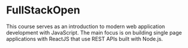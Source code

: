 # FullStackOpen
This course serves as an introduction to modern web application development with JavaScript. The main focus is on building single page applications with ReactJS that use REST APIs built with Node.js. 

